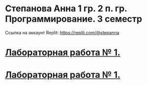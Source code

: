 # Степанова Анна 1 гр. 2 п. гр. Программирование. 3 семестр
Ссылка на аккаунт Replit: https://replit.com/@stepanna
# [Лабораторная работа № 1.](https://github.com/Stepanova-Anna/Programming-2/blob/main/ЛР%201/README.md)
# [Лабораторная работа № 1.](https://github.com/Stepanova-Anna/Programming-2/blob/main/ЛР%201/README.md)
